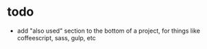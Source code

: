 todo
===

* add "also used" section to the bottom of a project, for things like coffeescript, sass, gulp, etc